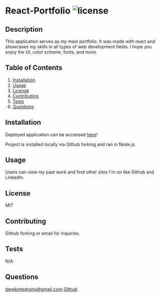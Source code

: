 # React-Portfolio ![license](https://img.shields.io/badge/license-MIT-blue)

## Description
This application serves as my main portfolio. It was made with react and showcases my skills in all types of web development fields. I hope you enjoy the UI, color scheme, fonts, and  more.

## Table of Contents
1. [Installation](#installation)
2. [Usage](#usage)
3. [License](#license)
4. [Contributing](#contributing)
5. [Tests](#tests)
6. [Questions](#questions)

## Installation
Deployed application can be accessed [here](derekmedrano-react-portfolio.netlify.app)!

Project is installed locally via Github forking and ran in Node.js.

## Usage
Users can view my past work and find other sites I'm on like Github and LinkedIn.

## License
MIT

## Contributing
Github forking or email for inquiries.

## Tests
N/A

## Questions
derekjmedrano@gmail.com
[Github](www.github.com/derekmedrano)

